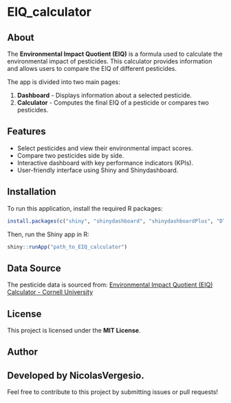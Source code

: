 # EIQ_calculator

## About
The **Environmental Impact Quotient (EIQ)** is a formula used to calculate the environmental impact of pesticides. This calculator provides information and allows users to compare the EIQ of different pesticides.

The app is divided into two main pages:
1. **Dashboard** - Displays information about a selected pesticide.
2. **Calculator** - Computes the final EIQ of a pesticide or compares two pesticides.

## Features
- Select pesticides and view their environmental impact scores.
- Compare two pesticides side by side.
- Interactive dashboard with key performance indicators (KPIs).
- User-friendly interface using Shiny and Shinydashboard.

## Installation
To run this application, install the required R packages:

```r
install.packages(c("shiny", "shinydashboard", "shinydashboardPlus", "DT"))
```

Then, run the Shiny app in R:

```r
shiny::runApp("path_to_EIQ_calculator")
```

## Data Source
The pesticide data is sourced from:
[Environmental Impact Quotient (EIQ) Calculator - Cornell University](https://cals.cornell.edu/new-york-state-integrated-pest-management/risk-assessment/eiq/eiq-calculator)

## License
This project is licensed under the **MIT License**.

## Author
Developed by NicolasVergesio.
---
Feel free to contribute to this project by submitting issues or pull requests!

